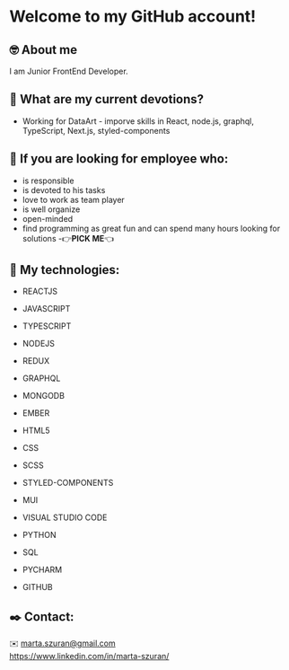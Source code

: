 # Welcome to my GitHub account! 

## :nerd_face: About me

I am Junior FrontEnd Developer.

## :blue_heart: What are my current devotions?
* Working for DataArt - imporve skills in React, node.js, graphql, TypeScript, Next.js, styled-components

## :muscle: If you are looking for employee who:
* is responsible
* is devoted to his tasks
* love to work as team player
* is well organize
* open-minded
* find programming as great fun and can spend many hours looking for solutions 
        -:point_right:__PICK ME__:point_left:

## :hammer: My technologies:

* REACTJS
* JAVASCRIPT
* TYPESCRIPT
* NODEJS
* REDUX
* GRAPHQL
* MONGODB

* EMBER
* HTML5
* CSS
* SCSS
* STYLED-COMPONENTS
* MUI
* VISUAL STUDIO CODE
* PYTHON
* SQL
* PYCHARM
* GITHUB

## :black_nib: Contact:
:envelope: marta.szuran@gmail.com      
https://www.linkedin.com/in/marta-szuran/

